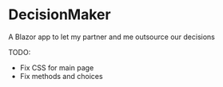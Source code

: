 # DecisionMaker
 A Blazor app to let my partner and me outsource our decisions

 TODO:

 + Fix CSS for main page
 + Fix methods and choices